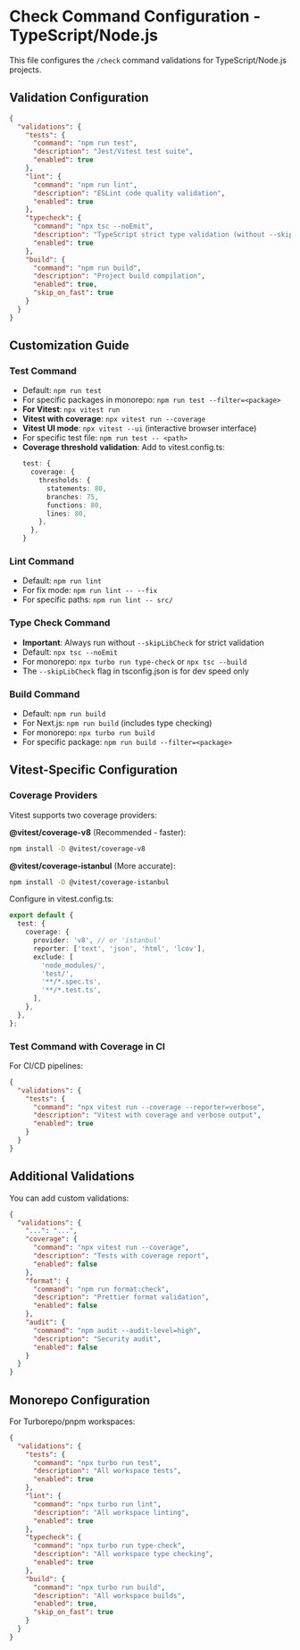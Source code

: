 # Check Command Configuration - TypeScript/Node.js

This file configures the `/check` command validations for TypeScript/Node.js projects.

## Validation Configuration

```json
{
  "validations": {
    "tests": {
      "command": "npm run test",
      "description": "Jest/Vitest test suite",
      "enabled": true
    },
    "lint": {
      "command": "npm run lint",
      "description": "ESLint code quality validation",
      "enabled": true
    },
    "typecheck": {
      "command": "npx tsc --noEmit",
      "description": "TypeScript strict type validation (without --skipLibCheck)",
      "enabled": true
    },
    "build": {
      "command": "npm run build",
      "description": "Project build compilation",
      "enabled": true,
      "skip_on_fast": true
    }
  }
}
```

## Customization Guide

### Test Command
- Default: `npm run test`
- For specific packages in monorepo: `npm run test --filter=<package>`
- **For Vitest**: `npx vitest run`
- **Vitest with coverage**: `npx vitest run --coverage`
- **Vitest UI mode**: `npx vitest --ui` (interactive browser interface)
- For specific test file: `npm run test -- <path>`
- **Coverage threshold validation**: Add to vitest.config.ts:
  ```typescript
  test: {
    coverage: {
      thresholds: {
        statements: 80,
        branches: 75,
        functions: 80,
        lines: 80,
      },
    },
  }
  ```

### Lint Command
- Default: `npm run lint`
- For fix mode: `npm run lint -- --fix`
- For specific paths: `npm run lint -- src/`

### Type Check Command
- **Important**: Always run without `--skipLibCheck` for strict validation
- Default: `npx tsc --noEmit`
- For monorepo: `npx turbo run type-check` or `npx tsc --build`
- The `--skipLibCheck` flag in tsconfig.json is for dev speed only

### Build Command
- Default: `npm run build`
- For Next.js: `npm run build` (includes type checking)
- For monorepo: `npx turbo run build`
- For specific package: `npm run build --filter=<package>`

## Vitest-Specific Configuration

### Coverage Providers

Vitest supports two coverage providers:

**@vitest/coverage-v8** (Recommended - faster):
```bash
npm install -D @vitest/coverage-v8
```

**@vitest/coverage-istanbul** (More accurate):
```bash
npm install -D @vitest/coverage-istanbul
```

Configure in vitest.config.ts:
```typescript
export default {
  test: {
    coverage: {
      provider: 'v8', // or 'istanbul'
      reporter: ['text', 'json', 'html', 'lcov'],
      exclude: [
        'node_modules/',
        'test/',
        '**/*.spec.ts',
        '**/*.test.ts',
      ],
    },
  },
};
```

### Test Command with Coverage in CI

For CI/CD pipelines:
```json
{
  "validations": {
    "tests": {
      "command": "npx vitest run --coverage --reporter=verbose",
      "description": "Vitest with coverage and verbose output",
      "enabled": true
    }
  }
}
```

## Additional Validations

You can add custom validations:

```json
{
  "validations": {
    "...": "...",
    "coverage": {
      "command": "npx vitest run --coverage",
      "description": "Tests with coverage report",
      "enabled": false
    },
    "format": {
      "command": "npm run format:check",
      "description": "Prettier format validation",
      "enabled": false
    },
    "audit": {
      "command": "npm audit --audit-level=high",
      "description": "Security audit",
      "enabled": false
    }
  }
}
```

## Monorepo Configuration

For Turborepo/pnpm workspaces:

```json
{
  "validations": {
    "tests": {
      "command": "npx turbo run test",
      "description": "All workspace tests",
      "enabled": true
    },
    "lint": {
      "command": "npx turbo run lint",
      "description": "All workspace linting",
      "enabled": true
    },
    "typecheck": {
      "command": "npx turbo run type-check",
      "description": "All workspace type checking",
      "enabled": true
    },
    "build": {
      "command": "npx turbo run build",
      "description": "All workspace builds",
      "enabled": true,
      "skip_on_fast": true
    }
  }
}
```
